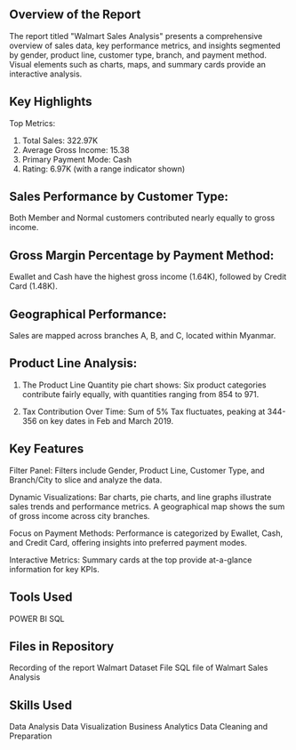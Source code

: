 ## Overview of the Report
The report titled "Walmart Sales Analysis" presents a comprehensive overview of sales data, key performance metrics, and insights segmented by gender, product line, customer type, branch, and payment method. Visual elements such as charts, maps, and summary cards provide an interactive analysis.

## Key Highlights
Top Metrics:

1. Total Sales: 322.97K
2. Average Gross Income: 15.38
3. Primary Payment Mode: Cash
4. Rating: 6.97K (with a range indicator shown)

## Sales Performance by Customer Type:
  Both Member and Normal customers contributed nearly equally to gross income.

## Gross Margin Percentage by Payment Method:
  Ewallet and Cash have the highest gross income (1.64K), followed by Credit Card (1.48K).

## Geographical Performance:
  Sales are mapped across branches A, B, and C, located within Myanmar.

## Product Line Analysis:

1. The Product Line Quantity pie chart shows:
  Six product categories contribute fairly equally, with quantities ranging from 854 to 971.

2. Tax Contribution Over Time:
  Sum of 5% Tax fluctuates, peaking at 344-356 on key dates in Feb and March 2019.

## Key Features

Filter Panel:
  Filters include Gender, Product Line, Customer Type, and Branch/City to slice and analyze the data.

Dynamic Visualizations:
  Bar charts, pie charts, and line graphs illustrate sales trends and performance metrics.
  A geographical map shows the sum of gross income across city branches.

Focus on Payment Methods:
  Performance is categorized by Ewallet, Cash, and Credit Card, offering insights into preferred payment modes.

Interactive Metrics:
  Summary cards at the top provide at-a-glance information for key KPIs.

## Tools Used
POWER BI
SQL

## Files in Repository
Recording of the report
Walmart Dataset File
SQL file of Walmart Sales Analysis

## Skills Used 
Data Analysis
Data Visualization
Business Analytics
Data Cleaning and Preparation
